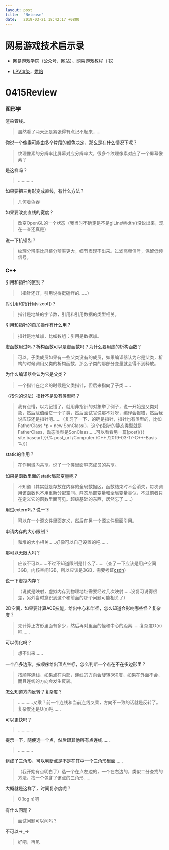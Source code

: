 ```yaml
---
layout: post
title:  "Netease"
date:   2019-03-21 18:42:17 +0800
---
```


# 网易游戏技术启示录

* 网易游戏学院（公众号、网站）、网易游戏教程（书）

* [LPV渲染][LPV]，[烘焙][hongbei]

# 0415Review

### 图形学

渲染管线。

> 虽然看了两天还是紧张得有点记不起来……

你说一个像素可能由多个片段的颜色决定，那么是在什么情况下呢？

> 纹理像素的分辨率比屏幕对应分辨率大，很多个纹理像素对应了一个屏幕像素？

是这样吗？

> …………

如果要把三角形变成直线，有什么方法？

> 几何着色器

如果要改变直线的宽度？

> 改变OpenGL的一个状态（我当时不确定是不是glLineWidth()没说出来，现在一查还真是）

说一下抗锯齿？

> 纹理分辨率比屏幕分辨率更大，细节表现不出来。过滤高频信号，保留低频信号。

### C++

引用和指针的区别？

> （指针还好，引用说得挺磕绊的……）

对引用和指针用sizeof()？

> 指针是地址的字节数，引用和引用数据的类型相关。

引用和指针的自加操作有什么用？

> 指针是地址加，比如数组；引用是数据加。

虚函数用过吗？析构函数可以是虚函数吗？为什么要用虚的析构函数？

> 可以。子类成员如果有一些父类没有的成员，如果编译器认为它是父类，析构的时候调用父类的析构函数，那么子类的那部分变量就会得不到释放。

为什么编译器会认为它是父类？

> 一个指针在定义的时候是父类指针，但后来指向了子类……

（按你的说法）指针不是没有类型吗？

> 我有点懵，以为记错了，就用非指针的对象举了例子，说一开始是父类对象，然后赋值给它一个子类，然后面试官说那不对呀，编译会报错，然后我说应该还是指针吧……（复习了一下，的确是指针，指针也有类型的，比如FatherClass *p = new SonClass()，这个p指针的静态类型就是FatherClass，动态类型是SonClass……可以看看另一篇[post]({{ site.baseurl }}{% post_url /Computer /C++ /2019-03-17-C++-Basis %})）

static的作用？

> 在作用域内共享。说了一个类里面静态成员的共享。

如果是函数里面的static局部变量呢？

> 不知道（其实就是存放在内存的全局数据区，函数结束时不会消失，每次调用该函数也不用重新分配空间。静态局部变量和全局变量类似，不过前者只在定义它的函数里面可见。超级基础的东西，居然忘了……）

用过extern吗？说一下

> 可以在一个源文件里面定义，然后在另一个源文件里面引用。

申请内存的大小限制？

> 和堆的大小相关……好像可以自己设置的吧……

那可以无限大吗？

> 应该不可以……不过不知道限制是什么了……（查了一下应该是用户空间3GB，内核空间1GB，所以应该是3GB，需要考证[csdn](https://blog.csdn.net/kang___xi/article/details/79571137)）

说一下虚拟内存？

> （说就是映射，虚拟内存到物理地址需要经过几次映射……没复习说得很差，另外当时意识到这个和前面的那个问题可能相关了）

2D空间，如果要计算AOE技能，给出中心和半径，怎么知道会影响哪些怪？复杂度？

> 先计算正方形里面有多少，然后再对里面的怪和中心的距离……复杂度O(n)吧……

可以优化吗？

> 想不出来……

一个凸多边形，按顺序给出顶点坐标，怎么判断一个点在不在多边形里？

> 按顺序连线，如果点在内部，连线的方向会旋转360度，如果在外面不会，而且连线的方向会发生反转。

怎么知道方向反转？复杂度？

> …………叉乘？前一个连线和当前连线叉乘，方向不一致的话就是反转了。复杂度还是O(n)吧……

可以更快吗？

> …………

提示一下，随便选一个点，然后跟其他所有点连线……

> …………

组成了三角形，可以判断点是不是在其中一个三角形里面……

> （我开始有点明白了）选一个在点左边的，一个在右边的，类似二分查找的方法，找一个包含了该点的三角形……

大概就是这样了，时间复杂度呢？

> O(log n)吧

有什么问题？

> 面试问题可以问吗？

不可以→_→

> 好吧，再见

[LPV]: https://docs.unrealengine.com/en-us/Engine/Rendering/LightingAndShadows/LightPropagationVolumes
[hongbei]: https://docs.blender.org/manual/zh-hans/dev/render/cycles/baking.html

